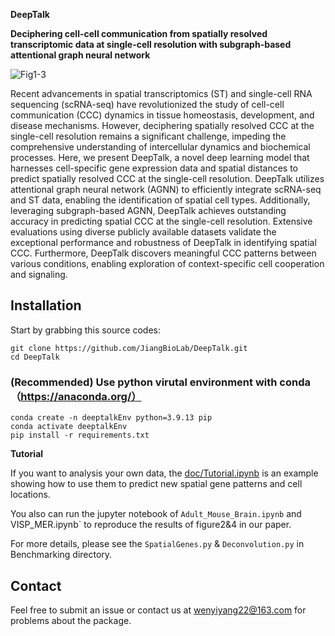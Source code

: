 **DeepTalk**

**Deciphering cell-cell communication from spatially resolved transcriptomic data at single-cell resolution with subgraph-based attentional graph neural network**

![Fig1-3](D:\Desktop\SPA\Fig1\Fig1-3.png)

Recent advancements in spatial transcriptomics (ST) and single-cell RNA sequencing (scRNA-seq) have revolutionized the study of cell-cell communication (CCC) dynamics in tissue homeostasis, development, and disease mechanisms. However, deciphering spatially resolved CCC at the single-cell resolution remains a significant challenge, impeding the comprehensive understanding of intercellular dynamics and biochemical processes. Here, we present DeepTalk, a novel deep learning model that harnesses cell-specific gene expression data and spatial distances to predict spatially resolved CCC at the single-cell resolution. DeepTalk utilizes attentional graph neural network (AGNN) to efficiently integrate scRNA-seq and ST data, enabling the identification of spatial cell types. Additionally, leveraging subgraph-based AGNN, DeepTalk achieves outstanding accuracy in predicting spatial CCC at the single-cell resolution. Extensive evaluations using diverse publicly available datasets validate the exceptional performance and robustness of DeepTalk in identifying spatial CCC. Furthermore, DeepTalk discovers meaningful CCC patterns between various conditions, enabling exploration of context-specific cell cooperation and signaling.

## Installation

Start by grabbing this source codes:

```
git clone https://github.com/JiangBioLab/DeepTalk.git
cd DeepTalk
```

### (Recommended) Use python virutal environment with conda（https://anaconda.org/）

```
conda create -n deeptalkEnv python=3.9.13 pip
conda activate deeptalkEnv
pip install -r requirements.txt
```

**Tutorial**

If you want to analysis your own data, the [doc/Tutorial.ipynb](https://github.com/QuKunLab/SpatialBenchmarking/blob/main/doc/Tutorial.ipynb) is an example showing how to use them to predict new spatial gene patterns and cell locations.

You also can run the jupyter notebook of `Adult_Mouse_Brain.ipynb` and VISP_MER.ipynb` to reproduce the results of figure2&4 in our paper.

For more details, please see the `SpatialGenes.py` & `Deconvolution.py` in Benchmarking directory.

## Contact

Feel free to submit an issue or contact us at [wenyiyang22@163.com](mailto:wenyiyang22@163.com) for problems about the package.
